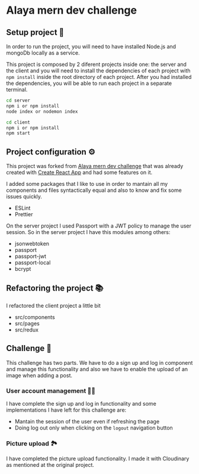 # Alaya mern dev challenge

## Setup project 🚀

In order to run the project, you will need to have installed Node.js and mongoDb locally as a service.

This project is composed by 2 diferent projects inside one: the server and the client and you will need to install the dependencies of each project with `npm install` inside the root directory of each project. After you had installed the dependencies, you will be able to run each project in a separate terminal.

```sh
cd server
npm i or npm install
node index or nodemon index
```

```sh
cd client
npm i or npm install
npm start
```

## Project configuration ⚙️

This project was forked from [Alaya mern dev challenge](https://github.com/Onigam/mern-stack) that was already created with [Create React App](https://create-react-app.dev/) and had some features on it.

I added some packages that I like to use in order to mantain all my components and files syntactically equal and also to know and fix some issues quickly.

- ESLint
- Prettier

On the server project I used Passport with a JWT policy to manage the user session. So in the server project I have this modules among others:

- jsonwebtoken
- passport
- passport-jwt
- passport-local
- bcrypt

## Refactoring the project 📚

I refactored the client project a little bit

- src/components
- src/pages
- src/redux

## Challenge 🎯

This challenge has two parts. We have to do a sign up and log in component and manage this functionality and also we have to enable the upload of an image when adding a post.

### User account management 👩‍💻

I have complete the sign up and log in functionality and some implementations I have left for this challenge are:

- Mantain the session of the user even if refreshing the page
- Doing log out only when clicking on the `logout` navigation button

### Picture upload 🏞️

I have completed the picture upload functionality. I made it with Cloudinary as mentioned at the original project.
